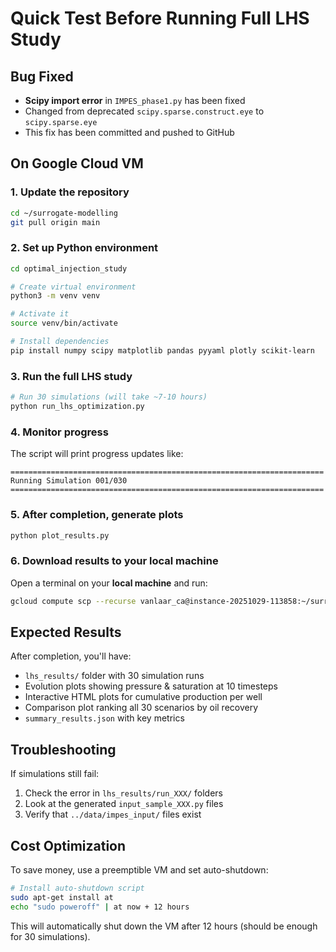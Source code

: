 # Quick Test Before Running Full LHS Study

## Bug Fixed
- **Scipy import error** in `IMPES_phase1.py` has been fixed
- Changed from deprecated `scipy.sparse.construct.eye` to `scipy.sparse.eye`
- This fix has been committed and pushed to GitHub

## On Google Cloud VM

### 1. Update the repository
```bash
cd ~/surrogate-modelling
git pull origin main
```

### 2. Set up Python environment
```bash
cd optimal_injection_study

# Create virtual environment
python3 -m venv venv

# Activate it
source venv/bin/activate

# Install dependencies
pip install numpy scipy matplotlib pandas pyyaml plotly scikit-learn
```

### 3. Run the full LHS study
```bash
# Run 30 simulations (will take ~7-10 hours)
python run_lhs_optimization.py
```

### 4. Monitor progress
The script will print progress updates like:
```
======================================================================
Running Simulation 001/030
======================================================================
```

### 5. After completion, generate plots
```bash
python plot_results.py
```

### 6. Download results to your local machine
Open a terminal on your **local machine** and run:
```bash
gcloud compute scp --recurse vanlaar_ca@instance-20251029-113858:~/surrogate-modelling/optimal_injection_study/lhs_results ./lhs_results --zone=us-central1-c
```

## Expected Results

After completion, you'll have:
- `lhs_results/` folder with 30 simulation runs
- Evolution plots showing pressure & saturation at 10 timesteps
- Interactive HTML plots for cumulative production per well
- Comparison plot ranking all 30 scenarios by oil recovery
- `summary_results.json` with key metrics

## Troubleshooting

If simulations still fail:
1. Check the error in `lhs_results/run_XXX/` folders
2. Look at the generated `input_sample_XXX.py` files
3. Verify that `../data/impes_input/` files exist

## Cost Optimization

To save money, use a preemptible VM and set auto-shutdown:
```bash
# Install auto-shutdown script
sudo apt-get install at
echo "sudo poweroff" | at now + 12 hours
```

This will automatically shut down the VM after 12 hours (should be enough for 30 simulations).
